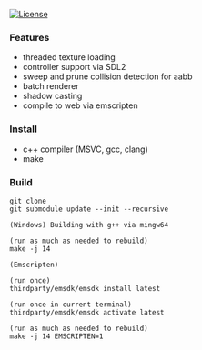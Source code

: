 [![License](https://img.shields.io/badge/License-Apache%202.0-blue.svg)](https://opensource.org/licenses/Apache-2.0)

### Features

- threaded texture loading
- controller support via SDL2
- sweep and prune collision detection for aabb
- batch renderer
- shadow casting
- compile to web via emscripten

### Install

- c++ compiler (MSVC, gcc, clang)
- make

### Build

```
git clone
git submodule update --init --recursive
```

```
(Windows) Building with g++ via mingw64

(run as much as needed to rebuild)
make -j 14
```

```
(Emscripten)

(run once)
thirdparty/emsdk/emsdk install latest

(run once in current terminal)
thirdparty/emsdk/emsdk activate latest

(run as much as needed to rebuild)
make -j 14 EMSCRIPTEN=1
```
